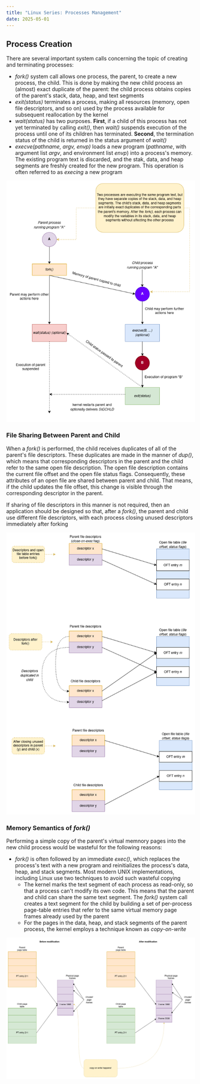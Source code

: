 ```yaml
---
title: "Linux Series: Processes Management"
date: 2025-05-01
---
```


## Process Creation

There are several important system calls concerning the topic of creating and terminating processes:

- _fork()_ system call allows one process, the parent, to create a new process, the child. This is
done by making the new child process an (almost) exact duplicate of the parent: the child process
obtains copies of the parent's stack, data, heap, and text segments
- _exit(status)_  terminates a process, making all resources (memory, open file descriptors, and so
on) used by the process available for subsequent reallocation by the kernel
- _wait(status)_ has two purposes. **First**, if a child of this process has not yet terminated by
calling _exit()_, then _wait()_ suspends execution of the process until one of its children has
terminated. **Second**, the termination status of the child is returned in the status argument of _wait()_
- _execve(pathname, argv, envp)_ loads a new program (_pathname_, with argument list _argv_, and
environment list _envp_) into a process's memory. The existing program text is discarded, and the
stak, data, and heap segments are freshly created for the new program. This operation is often
referred to as _execing_ a new program

![Overview](https://raw.githubusercontent.com/da0p/GithubPage/main/docs/assets/overview_procress_creation.drawio.png)

### File Sharing Between Parent and Child

When a _fork()_ is performed, the child receives duplicates of all of the parent's file descriptors.
These duplicates are made in the manner of _dup()_, which means that corresponding descriptors in
the parent and the child refer to the same open file description. The open file description contains
the current file offset and the open file status flags. Consequently, these attributes of an open
file are shared between parent and child. That means, if the child updates the file offset, this
change is visible through the corresponding descriptor in the parent.

If sharing of file descriptors in this manner is not required, then an application should be designed
so that, after a _fork()_, the parent and child use different file descriptors, with each process
closing unused descriptors immediately after forking

![File descriptor sharing](https://raw.githubusercontent.com/da0p/GithubPage/main/docs/assets/dup_fd_during_fork.drawio.png)

### Memory Semantics of _fork()_

Performing a simple copy of the parent's virtual memnory pages into the new child process would be
wasteful for the following reasons:

- _fork()_ is often followed by an immediate _exec()_, which replaces the process's text with a new
program and reinitializes the process's data, heap, and stack segments. Most modern UNIX
implementations, including Linux use two techniques to avoid such wasteful copying
    - The kernel marks the text segment of each process as read-only, so that a process can't modify
    its own code. This means that the parent and child can share the same text segment. The _fork()_
    system call creates a text segment for the child by building a set of per-process page-table
    entries that refer to the same virtual memory page frames already used by the parent
    - For the pages in the data, heap, and stack segments of the parent process, the kernel employs
    a technique known as _copy\-on\-write_

![Copy on Write](https://raw.githubusercontent.com/da0p/GithubPage/main/docs/assets/copy_on_write.drawio.png)